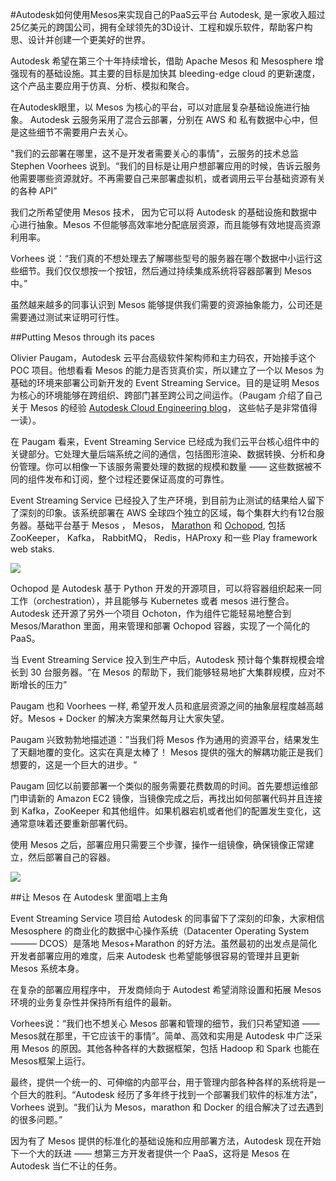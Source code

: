 #Autodesk如何使用Mesos来实现自己的PaaS云平台
Autodesk, 是一家收入超过25亿美元的跨国公司，拥有全球领先的3D设计、工程和娱乐软件，帮助客户构思、设计并创建一个更美好的世界。

Autodesk 希望在第三个十年持续增长，借助 Apache Mesos 和 Mesosphere 增强现有的基础设施。其主要的目标是加快其 bleeding-edge cloud 的更新速度，这个产品主要应用于仿真、分析、模拟和聚合。

在Autodesk眼里，以 Mesos 为核心的平台，可以对底层复杂基础设施进行抽象。  Autodesk 云服务采用了混合云部署，分别在 AWS 和 私有数据中心中，但是这些细节不需要用户去关心。

"我们的云部署在哪里，这不是开发者需要关心的事情"，云服务的技术总监 Stephen Voorhees 说到。“我们的目标是让用户想部署应用的时候，告诉云服务他需要哪些资源就好。不再需要自己来部署虚拟机，或者调用云平台基础资源有关的各种 API”

我们之所希望使用 Mesos 技术， 因为它可以将 Autodesk 的基础设施和数据中心进行抽象。Mesos 不但能够高效率地分配底层资源，而且能够有效地提高资源利用率。

Vorhees 说：“我们真的不想处理去了解哪些型号的服务器在哪个数据中小运行这些细节。我们仅仅想按一个按钮，然后通过持续集成系统将容器部署到 Mesos 中。”

虽然越来越多的同事认识到 Mesos 能够提供我们需要的资源抽象能力，公司还是需要通过测试来证明可行性。

##Putting Mesos through its paces

Olivier Paugam，Autodesk 云平台高级软件架构师和主力码农，开始接手这个 POC 项目。他想看看 Mesos 的能力是否货真价实，所以建立了一个以 Mesos 为基础的环境来部署公司新开发的 Event Streaming Service。目的是证明 Mesos 为核心的环境能够在跨组织、跨部门甚至跨公司之间运作。（Paugam 介绍了自己关于 Mesos 的经验 [Autodesk Cloud Engineering blog](http://cloudengineering.autodesk.com/blog/)， 这些帖子是非常值得一读）。

在 Paugam 看来，Event Streaming Service 已经成为我们云平台核心组件中的关键部分。它处理大量后端系统之间的通信，包括图形渲染、数据转换、分析和身份管理。你可以相像一下该服务需要处理的数据的规模和数量 —— 这些数据被不同的组件发布和订阅，整个过程还要保证高度的可靠性。
 
 
Event Streaming Service 已经投入了生产环境，到目前为止测试的结果给人留下了深刻的印象。该系统部署在 AWS 全球四个独立的区域，每个集群大约有12台服务器。基础平台基于 Mesos ， Mesos， [Marathon](https://mesosphere.github.io/marathon/) 和 [Ochopod](https://github.com/autodesk-cloud/ochopod), 包括  ZooKeeper， Kafka， RabbitMQ， Redis，HAProxy 和一些 Play framework web staks.

![](https://mesosphere.com/wp-content/uploads/2015/07/ochothon-800x505.png)

Ochopod 是 Autodesk 基于 Python 开发的开源项目，可以将容器组织起来一同工作（orchestration），并且能够与 Kubernetes 或者 mesos 进行整合。Autodesk 还开源了另外一个项目 Ochoton，作为组件它能轻易地整合到 Mesos/Marathon 里面，用来管理和部署 Ochopod 容器，实现了一个简化的 PaaS。


当 Event Streaming Service 投入到生产中后，Autodesk 预计每个集群规模会增长到 30 台服务器。“在 Mesos 的帮助下，我们能够轻易地扩大集群规模，应对不断增长的压力”

Paugam 也和 Voorhees 一样, 希望开发人员和底层资源之间的抽象层程度越高越好。Mesos + Docker 的解决方案果然每月让大家失望。

Paugam 兴致勃勃地描述道：”当我们将 Mesos 作为通用的资源平台，结果发生了天翻地覆的变化。这实在真是太棒了！  Mesos 提供的强大的解耦功能正是我们想要的，这是一个巨大的进步。“

Paugam 回忆以前要部署一个类似的服务需要花费数周的时间。首先要想运维部门申请新的 Amazon EC2 镜像，当镜像完成之后，再找出如何部署代码并且连接到 Kafka，ZooKeeper 和其他组件。如果机器宕机或者他们的配置发生变化，这通常意味着还要重新部署代码。


使用 Mesos 之后，部署应用只需要三个步骤，操作一组镜像，确保镜像正常建立，然后部署自己的容器。

![](https://mesosphere.com/wp-content/uploads/2015/07/eventstreaming-800x618.jpg)


##让 Mesos 在 Autodesk 里面唱上主角


Event Streaming Service 项目给 Autodesk 的同事留下了深刻的印象，大家相信 Mesosphere 的商业化的数据中心操作系统（Datacenter Operating System ——— DCOS）是落地 Mesos+Marathon 的好方法。虽然最初的出发点是简化开发者部署应用的难度，后来 Autodesk 也希望能够很容易的管理并且更新 Mesos 系统本身。


在复杂的部署应用程序中， 开发商倾向于  Autodest  希望消除设置和拓展  Mesos  环境的业务复杂性并保持所有组件的最新。

Vorhees说：“我们也不想关心 Mesos 部署和管理的细节，我们只希望知道 —— Mesos就在那里，干它应该干的事情”。简单、高效和实用是 Autodesk 中广泛采用 Mesos 的原因。其他各种各样的大数据框架，包括 Hadoop 和 Spark 也能在 Mesos框架上运行。


最终，提供一个统一的、可伸缩的内部平台，用于管理内部各种各样的系统将是一个巨大的胜利。“Autodesk 经历了多年终于找到一个部署我们软件的标准方法”，Vorhees 说到。“我们认为 Mesos，marathon 和 Docker 的组合解决了过去遇到的很多问题。”

因为有了 Mesos 提供的标准化的基础设施和应用部署方法，Autodesk 现在开始下一个大的跃进 —— 想第三方开发者提供一个 PaaS，这将是 Mesos 在 Autodesk  当仁不让的任务。







